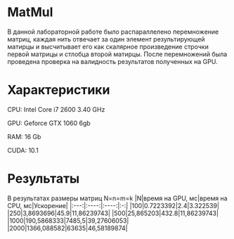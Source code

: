 # MatMul
 В данной лабораторной работе было распараллелено перемножение матриц, каждая нить отвечает за один элемент результирующей  матирцы и высчитывает его как скалярное произведение строчки первой матрицы и стлобца второй матирцы. После перемножений была проведена проверка на валидность результатов полученных на GPU.

# Характеристики
 CPU: Intel Core i7 2600 3.40 GHz
 
 GPU: Geforce GTX 1060 6gb
 
 RAM: 16 Gb
 
 CUDA: 10.1

# Результаты

 В результатах размеры матриц N=n=m=k
 |N|время на GPU, мс|время на CPU, мс|Ускорение|
 |:---:|:----:|:----:|:-:|
 |100|0.7223392|2.4|3.322539|
 |250|3,8693696|45.9|11,86239743|
 |500|25,865203|432.8|11,86239743|
 |1000|190,5868333|7485,5|39,27606053|
 |2000|1366,088582|63635|46,58189874|
